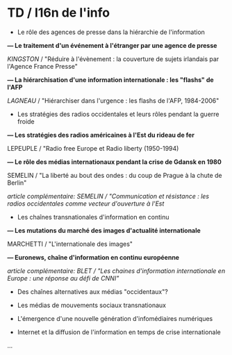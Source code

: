 # TD / I16n de l'info

* Le rôle des agences de presse dans la hiérarchie de l'information

**— Le traitement d'un événement à l'étranger par une agence de presse**

_KINGSTON_ / "Réduire à l'évènement : la couverture de sujets irlandais par l'Agence France Presse"

**— La hiérarchisation d'une information internationale : les "flashs" de l'AFP**

_LAGNEAU_ / "Hiérarchiser dans l'urgence : les flashs de l'AFP, 1984-2006"

* Les stratégies des radios occidentales et leurs rôles pendant la guerre froide

**— Les stratégies des radios américaines à l'Est du rideau de fer**

LEPEUPLE / "Radio free Europe et Radio liberty \(1950-1994\)

**— Le rôle des médias internationaux pendant la crise de Gdansk en 1980**

SEMELIN / "La liberté au bout des ondes : du coup de Prague à la chute de Berlin"

_article complémentaire: SEMELIN / "Communication et résistance : les radios occidentales comme vecteur d'ouverture à l'Est_

* Les chaînes transnationales d'information en continu

**— Les mutations du marché des images d'actualité internationale**

MARCHETTI / "L'internationale des images"

**— Euronews, chaîne d'information en continu européenne**

_article complémentaire: BLET / "Les chaines d'information internationale en Europe : une réponse au défi de CNNI"_

* Des chaînes alternatives aux médias "occidentaux"?

* Les médias de mouvements sociaux transnationaux

* L'émergence d'une nouvelle génération d'infomédiaires numériques

* Internet et la diffusion de l'information en temps de crise internationale

...

